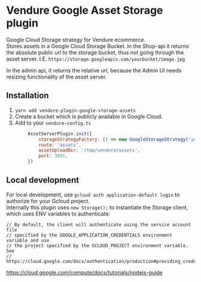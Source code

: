 # Vendure Google Asset Storage plugin
Google Cloud Storage strategy for Vendure ecommerce.   
Stores assets in a Google Cloud Storage Bucket. 
In the Shop-api it returns the absolute public url to the storage bucket, thus not going through the asset server. I.E. `https://storage.googleapis.com/yourbucket/image.jpg`   

In the admin api, it returns the relative url, because the Admin UI needs resizing functionality of the asset server.

## Installation
1. `yarn add vendure-plugin-google-storage-assets`
1. Create a bucket which is publicly available in Google Cloud.
1. Add to your `vendure-config.ts` 
```js
        AssetServerPlugin.init({
            storageStrategyFactory: () => new GoogleStorageStrategy('your-bucket-name'),
            route: 'assets',
            assetUploadDir: '/tmp/vendure/assets',
            port: 3001,
        })
```

## Local development
For local development, use `gcloud auth application-default login` to authorize for your Gcloud project.   
Internally this plugin uses `new Storage();` to instantiate the Storage client, which uses ENV variables to authenticate:
```
// By default, the client will authenticate using the service account file
// specified by the GOOGLE_APPLICATION_CREDENTIALS environment variable and use
// the project specified by the GCLOUD_PROJECT environment variable. See
// https://cloud.google.com/docs/authentication/production#providing_credentials_to_your_application
```
https://cloud.google.com/compute/docs/tutorials/nodejs-guide

